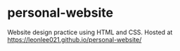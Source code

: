 # personal-website
Website design practice using HTML and CSS. Hosted at https://leonlee021.github.io/personal-website/ 